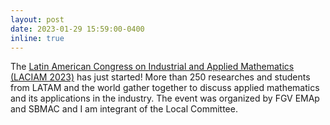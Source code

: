 ```yaml
---
layout: post
date: 2023-01-29 15:59:00-0400
inline: true
---
```


The [Latin American Congress on Industrial and Applied Mathematics (LACIAM 2023)](https://eventos.fgv.br/laciam-2023) has just started! More than 250 researches and students from LATAM and the world gather together to discuss applied mathematics and its applications in the industry. 
The event was organized by FGV EMAp and SBMAC and I am integrant of the Local Committee.
